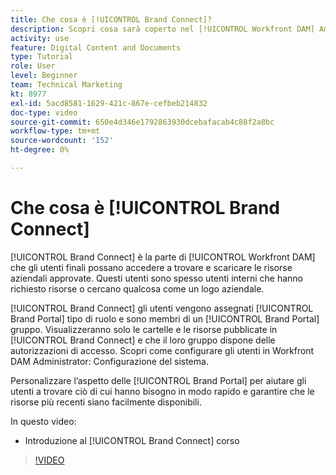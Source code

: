```yaml
---
title: Che cosa è [!UICONTROL Brand Connect]?
description: Scopri cosa sarà coperto nel [!UICONTROL Workfront DAM] Amministratore, parte 3 Corso di personalizzazione di Brand Connect.
activity: use
feature: Digital Content and Documents
type: Tutorial
role: User
level: Beginner
team: Technical Marketing
kt: 8977
exl-id: 5acd8581-1629-421c-867e-cefbeb214832
doc-type: video
source-git-commit: 650e4d346e1792863930dcebafacab4c88f2a8bc
workflow-type: tm+mt
source-wordcount: '152'
ht-degree: 0%

---
```


# Che cosa è [!UICONTROL Brand Connect]

[!UICONTROL Brand Connect] è la parte di [!UICONTROL Workfront DAM] che gli utenti finali possano accedere a trovare e scaricare le risorse aziendali approvate. Questi utenti sono spesso utenti interni che hanno richiesto risorse o cercano qualcosa come un logo aziendale.

[!UICONTROL Brand Connect] gli utenti vengono assegnati [!UICONTROL Brand Portal] tipo di ruolo e sono membri di un [!UICONTROL Brand Portal] gruppo. Visualizzeranno solo le cartelle e le risorse pubblicate in [!UICONTROL Brand Connect] e che il loro gruppo dispone delle autorizzazioni di accesso. Scopri come configurare gli utenti in Workfront DAM Administrator: Configurazione del sistema.

<!-- Need the cross-reference link to other LP, mentioned above -->

Personalizzare l’aspetto delle [!UICONTROL Brand Portal] per aiutare gli utenti a trovare ciò di cui hanno bisogno in modo rapido e garantire che le risorse più recenti siano facilmente disponibili.

In questo video:

* Introduzione al [!UICONTROL Brand Connect] corso

>[!VIDEO](https://video.tv.adobe.com/v/335240/?quality=12&learn=on)

<!-- Learn more graphic and link to article, below
* Workfront DAM within Workfront
 -->
